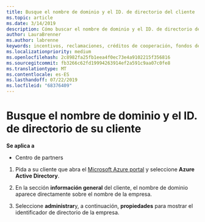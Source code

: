 ```yaml
---
title: Busque el nombre de dominio y el ID. de directorio del cliente | Centro de Partners
ms.topic: article
ms.date: 3/14/2019
description: Cómo buscar el nombre de dominio y el ID. de directorio del cliente al enviar una demanda
author: LauraBrenner
ms.author: labrenne
keywords: incentivos, reclamaciones, créditos de cooperación, fondos de cooperación, OSA, ISV, Asociación de ingresos, nombre de dominio, ID. de directorio
ms.localizationpriority: medium
ms.openlocfilehash: 2c8982fa25fb1eea4f0ec73e4a9102215f356816
ms.sourcegitcommit: fb3266c62fd19994263914ef2a591c9aa07c0fe8
ms.translationtype: MT
ms.contentlocale: es-ES
ms.lasthandoff: 07/22/2019
ms.locfileid: "68376409"
---
```

# <a name="find-your-customers-domain-name-and-directory-id"></a>Busque el nombre de dominio y el ID. de directorio de su cliente

**Se aplica a**

-  Centro de partners

1.  Pida a su cliente que abra el [Microsoft Azure portal](https://ms.portal.azure.com/#home) y seleccione **Azure Active Directory**. 

2.  En la sección **información general** del cliente, el nombre de dominio aparece directamente sobre el nombre de la empresa.  

3.  Seleccione **administrar**y, a continuación, **propiedades** para mostrar el identificador de directorio de la empresa.
